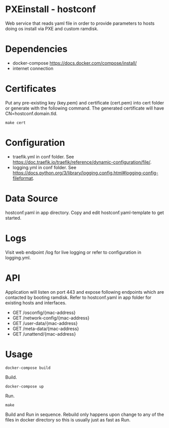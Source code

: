 PXEinstall - hostconf
=======================
Web service that reads yaml file in order to provide parameters to hosts doing os install via PXE and custom ramdisk.


Dependencies
=======================
- docker-compose https://docs.docker.com/compose/install/
- internet connection


Certificates
=======================
Put any pre-existing key (key.pem) and certificate (cert.pem) into cert folder or generate with the following command. The generated certificate will have CN=hostconf.domain.tld.
```
make cert
```


Configuration
=======================
- traefik.yml in conf folder. See https://doc.traefik.io/traefik/reference/dynamic-configuration/file/.
- logging.yml in conf folder. See https://docs.python.org/3/library/logging.config.html#logging-config-fileformat.


Data Source
=======================
hostconf.yaml in app directory. Copy and edit hostconf.yaml-template to get started.


Logs
=======================
Visit web endpoint /log for live logging or refer to configuration in logging.yml.


API
=======================
Application will listen on port 443 and expose following endpoints which are contacted by booting ramdisk. Refer to hostconf.yaml in app folder for existing hosts and interfaces.

- GET /osconfig/{mac-address}
- GET /network-config/{mac-address}
- GET /user-data/{mac-address}
- GET /meta-data/{mac-address}
- GET /unattend/{mac-address}


Usage
=======================
```
docker-compose build
``` 
Build.
```
docker-compose up 
``` 
Run.
```
make
```
Build and Run in sequence. Rebuild only happens upon change to any of the files in docker directory so this is usually just as fast as Run.

